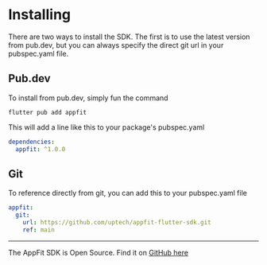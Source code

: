 # Installing

There are two ways to install the SDK. The first is to use the latest version from pub.dev, but you can always specify the direct git url in your pubspec.yaml file.

## Pub.dev

To install from pub.dev, simply fun the command

```shell
flutter pub add appfit
```

This will add a line like this to your package's pubspec.yaml

```yaml
dependencies:
  appfit: ^1.0.0
```

## Git

To reference directly from git, you can add this to your pubspec.yaml file

```yaml
appfit:
  git:
    url: https://github.com/uptech/appfit-flutter-sdk.git
    ref: main
```

---

The AppFit SDK is Open Source. Find it on [GitHub here](https://github.com/uptech/appfit-flutter-sdk)
